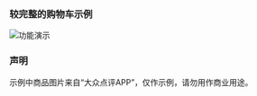 ### 较完整的购物车示例

![功能演示](../ScreenShot/ZXShopCartDemoGIF.gif)

### 声明
示例中商品图片来自“大众点评APP”，仅作示例，请勿用作商业用途。

